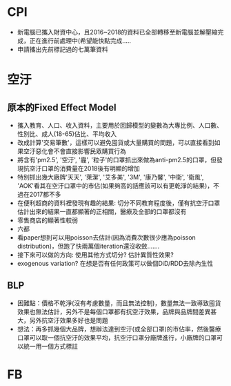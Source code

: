 #  CPI
* 新電腦已攜入財資中心，且2016~2018的資料已全部轉移至新電腦並解壓縮完成，正在進行前處理中(希望能快點完成.....
* 申請攜出先前標記過的七萬筆資料

# 空汙
## 原本的Fixed Effect Model
* 攜入教育、人口、收入資料，主要用於回歸模型的變數為大專比例、人口數、性別比、成人(18-65)佔比、平均收入
* 改成計算'交易筆數'，這樣可以避免囤貨或大量購買的問題，可以直接看到如果空汙惡化會不會直接影響民眾購買行為
* 將含有'pm2.5', '空汙', '霾', '粒子'的口罩抓出來做為anti-pm2.5的口罩，但發現抗空汙口罩的消費量在2018後有明顯的增加
* 特別抓出幾大廠牌'天天', '萊潔', '艾多美', '3M', '康乃馨', '中衛', '衛風', 'AOK'看其在空汙口罩中的市佔(如果夠高的話應該可以有更乾淨的結果)，不過在2017都不多
* 在便利超商的資料裡發現有趣的結果: 切分不同教育程度後，僅有抗空汙口罩估計出來的結果一直都顯著的正相關，醫療及全部的口罩都沒有
* 零售商店的顯著性較弱
* 六都
* 看paper想到可以用poisson去估計(因為消費次數很少應為poisson distribution)，但跑了快兩萬個iteration還沒收斂.......
* 接下來可以做的方向: 使用其他方式切分? 估計異質性效果?
* exogenous variation? 在想是否有任何政策可以做個DiD/RDD去除內生性
## BLP
* 困難點：價格不乾淨(沒有考慮數量，而且無法控制)，數量無法一致導致囤貨效果也無法估計，另外不是每個口罩都有抗空汙效果，品牌與品牌間差異甚大，另外抗空汙效果多好也是問題
* 想法：再多抓幾個大品牌，想辦法達到空汙(或全部口罩)的市佔率，然後醫療口罩可以取一個抗空汙的效果平均，抗空汙口罩分廠牌進行，小廠牌的口罩可以統一用一個方式標註


# FB

